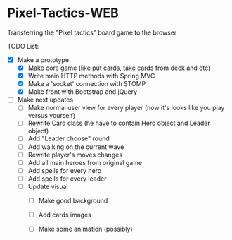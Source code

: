 # Pixel-Tactics-WEB
Transferring the "Pixel tactics" board game to the browser

TODO List:

  - [x] Make a prototype
    - [x] Make core game (like put cards, take cards from deck and etc)
    - [x] Write main HTTP methods with Spring MVC
    - [x] Make a 'socket' connection with STOMP
    - [x] Make front with Bootstrap and jQuery
    
  - [ ] Make next updates
    - [ ] Make normal user view for every player (now it's looks like you play versus yourself)
    - [ ] Rewrite Card class (he have to contain Hero object and Leader object)
    - [ ] Add "Leader choose" round
    - [ ] Add walking on the current wave
    - [ ] Rewrite player's moves changes
    - [ ] Add all main heroes from original game
    - [ ] Add spells for every hero
    - [ ] Add spells for every leader
    - [ ] Update visual
      - [ ] Make good background
      - [ ] Add cards images
      - [ ] Make some animation (possibly)
 
